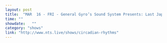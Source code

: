 ```yaml
---
layout: post
title:  "MAR  16 - FRI - General Gyro’s Sound System Presents: Last Japan - Durham, UK"
time: ""
showdate:   ""
category: "shows"
link: "http://www.nts.live/shows/circadian-rhythms"
---
```

